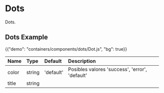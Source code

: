 # Dots

<p class="description">Dots.</p>

## Dots Example

{{"demo": "containers/components/dots/Dot.js", "bg": true}}

| Name                 |      Type        |  Default | Description                                              |
|:---------------------|:-----------------|:---------|:---------------------------------------------------------| 
| color                |    string        |'default' | Posibles valores 'success', 'error', 'default'           |
| title                |    string        |          |                                                          |               
          
 
